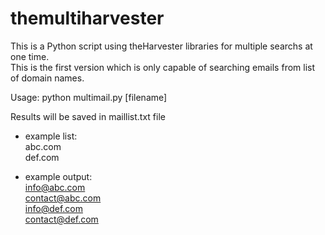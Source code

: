 # themultiharvester
This is a Python script using theHarvester libraries for multiple searchs at one time.</br>
This is the first version which is only capable of searching emails from list of domain names.

Usage: python multimail.py [filename]

Results will be saved in maillist.txt file

- example list:</br>
  abc.com </br>
  def.com

- example output:</br>
  info@abc.com</br>
  contact@abc.com</br>
  info@def.com</br>
  contact@def.com
